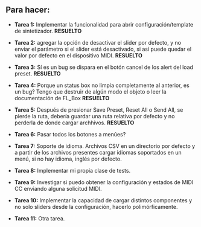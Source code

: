 ## Para hacer:

* **Tarea 1:** Implementar la funcionalidad para abrir configuración/template de sintetizador. **RESUELTO**

* **Tarea 2:** agregar la opción de desactivar el slider por defecto, y no enviar el parámetro si el slider está desactivado, si así puede quedar el valor por defecto en el dispositivo MIDI. **RESUELTO**

* **Tarea 3:** Sí es un bug se dispara en el botón cancel de los alert del load preset. **RESUELTO**

* **Tarea 4:** Porque un status box no limpia completamente al anterior, es un bug? Tengo que destruir de algún modo el objeto o leer la documentación de FL_Box **RESUELTO**

* **Tarea 5:** Después de presionar Save Preset, Reset All o Send All, se pierde la ruta, debería guardar una ruta relativa por defecto y no perderla de donde cargar archhivos. **RESUELTO**

* **Tarea 6:** Pasar todos los botones a menúes? 

* **Tarea 7:** Soporte de idioma. Archivos CSV en un directorio por defecto y a partir de los archivos presentes cargar idiomas soportados en un menú, si no hay idioma, inglés por defecto. 

* **Tarea 8:** Implementar mi propia clase de tests.

* **Tarea 9:** Investigar si puedo obtener la configuración y estados de MIDI CC enviando alguna solicitud MIDI.

* **Tarea 10:** Implementar la capacidad de cargar distintos componentes y no solo sliders desde la configuración, hacerlo polimórficamente.

* **Tarea 11:** Otra tarea.
